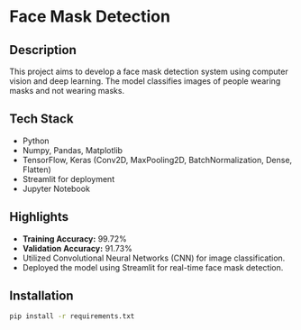 # Face Mask Detection

## Description
This project aims to develop a face mask detection system using computer vision and deep learning. The model classifies images of people wearing masks and not wearing masks.

## Tech Stack
- Python
- Numpy, Pandas, Matplotlib
- TensorFlow, Keras (Conv2D, MaxPooling2D, BatchNormalization, Dense, Flatten)
- Streamlit for deployment
- Jupyter Notebook

## Highlights
- **Training Accuracy:** 99.72%
- **Validation Accuracy:** 91.73%
- Utilized Convolutional Neural Networks (CNN) for image classification.
- Deployed the model using Streamlit for real-time face mask detection.

## Installation
```bash
pip install -r requirements.txt
